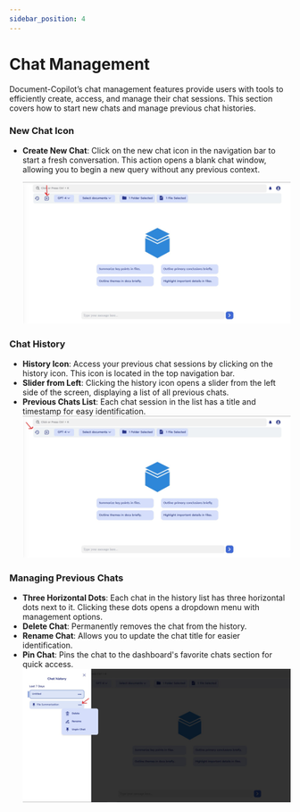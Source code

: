 ```yaml
---
sidebar_position: 4
---
```


# Chat Management

Document-Copilot’s chat management features provide users with tools to efficiently create, access, and manage their chat sessions. This section covers how to start new chats and manage previous chat histories.

### New Chat Icon

- **Create New Chat**: Click on the new chat icon in the navigation bar to start a fresh conversation. This action opens a blank chat window, allowing you to begin a new query without any previous context.

  ![create new chat](../../static/img/co-pilot/newchat.jpg)

### Chat History

- **History Icon**: Access your previous chat sessions by clicking on the history icon. This icon is located in the top navigation bar.
- **Slider from Left**: Clicking the history icon opens a slider from the left side of the screen, displaying a list of all previous chats.
- **Previous Chats List**: Each chat session in the list has a title and timestamp for easy identification.
  ![history chat](../../static/img/co-pilot/history_chat.jpg)

### Managing Previous Chats

- **Three Horizontal Dots**: Each chat in the history list has three horizontal dots next to it. Clicking these dots opens a dropdown menu with management options.
- **Delete Chat**: Permanently removes the chat from the history.
- **Rename Chat**: Allows you to update the chat title for easier identification.
- **Pin Chat**: Pins the chat to the dashboard's favorite chats section for quick access.
  ![history chat](../../static/img/co-pilot/manage_prev_chat.jpg)
